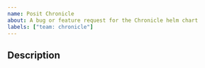```yaml
---
name: Posit Chronicle
about: A bug or feature request for the Chronicle helm chart
labels: ["team: chronicle"]
---
```


<!--
Thanks for reporting an issue! To help us triage, please describe the issue below, and add any labels (bug, enhancement, etc.) that help categorize the issue. -->

## Description
<!-- What is it? Why do we want to do it? -->
